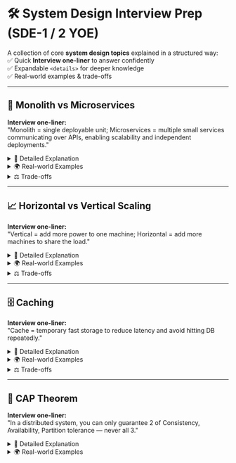 # 🛠️ System Design Interview Prep (SDE-1 / 2 YOE)

A collection of core **system design topics** explained in a structured way:  
✅ Quick **Interview one-liner** to answer confidently  
✅ Expandable `<details>` for deeper knowledge  
✅ Real-world examples & trade-offs  

---

## 🧱 Monolith vs Microservices

**Interview one-liner:**  
"Monolith = single deployable unit; Microservices = multiple small services communicating over APIs, enabling scalability and independent deployments."

<details>
<summary>📖 Detailed Explanation</summary>

- **Monolith:** All code + logic in a single deployable artifact (e.g., WAR/JAR in Java).  
- **Microservices:** Each service handles one responsibility (Auth, Payments, Orders). They communicate via REST/gRPC/message queues.  

</details>

<details>
<summary>🌍 Real-world Examples</summary>

- Monolith → Early LinkedIn, Twitter.  
- Microservices → Netflix, Uber, Amazon.  

</details>

<details>
<summary>⚖️ Trade-offs</summary>

- ✅ Microservices: Independent scaling, faster deployments, fault isolation.  
- ❌ Microservices: Complex infra, debugging harder.  
- ✅ Monolith: Simple to build/deploy/test.  
- ❌ Monolith: Difficult to scale, team bottlenecks.  

</details>

---

## 📈 Horizontal vs Vertical Scaling

**Interview one-liner:**  
"Vertical = add more power to one machine; Horizontal = add more machines to share the load."

<details>
<summary>📖 Detailed Explanation</summary>

- **Vertical scaling (scale up):** Increase CPU, RAM, disk of a single server.  
- **Horizontal scaling (scale out):** Add multiple servers behind a load balancer.  

</details>

<details>
<summary>🌍 Real-world Examples</summary>

- Vertical → Buying a bigger AWS EC2 instance.  
- Horizontal → Adding multiple EC2 instances behind an AWS ELB.  

</details>

<details>
<summary>⚖️ Trade-offs</summary>

- ✅ Vertical: Simple, no code changes.  
- ❌ Vertical: Hardware limits, single point of failure.  
- ✅ Horizontal: Fault tolerance, theoretically infinite scale.  
- ❌ Horizontal: Requires distributed systems, data partitioning.  

</details>

---

## 🗄️ Caching

**Interview one-liner:**  
"Cache = temporary fast storage to reduce latency and avoid hitting DB repeatedly."

<details>
<summary>📖 Detailed Explanation</summary>

- **Client-side cache:** Browser storing static assets (CSS, JS, images).  
- **Server-side cache:** Reverse proxies (NGINX, Varnish).  
- **Distributed cache:** Redis, Memcached for storing computed data.  

</details>

<details>
<summary>🌍 Real-world Examples</summary>

- Netflix stores recommendation results in Redis.  
- Amazon caches product details to reduce DB load.  

</details>

<details>
<summary>⚖️ Trade-offs</summary>

- ✅ Faster response times, reduces DB load.  
- ❌ Stale data, cache invalidation is hard.  

</details>

---

## 🧩 CAP Theorem

**Interview one-liner:**  
"In a distributed system, you can only guarantee 2 of Consistency, Availability, Partition tolerance — never all 3."

<details>
<summary>📖 Detailed Explanation</summary>

- **Consistency (C):** Every read gets the latest write.  
- **Availability (A):** Every request gets a response, even if stale.  
- **Partition tolerance (P):** System keeps working despite network issues.  

</details>

<details>
<summary>🌍 Real-world Examples</summary>

- CP → Traditional SQL DBs (Consistency + Partition Tolerance).  
- AP → DynamoDB, Cassandra (Availability + Partition Tolerance).  
- CA → Only possible if no network partitions (rare in practice).  

</details>
